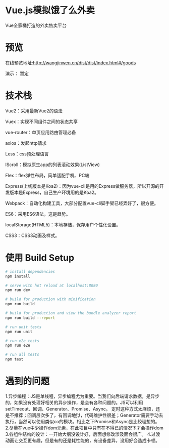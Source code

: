 # Vue.js模拟饿了么外卖

Vue全家桶打造的外卖售卖平台

# 预览

在线预览地址:http://wangjinwen.cn/dist/dist/index.html#/goods

演示： 暂定

# 技术栈

Vue2：采用最新Vue2的语法

Vuex：实现不同组件之间的状态共享

vue-router：单页应用路由管理必备

axios：发起http请求

Less：css预处理语言

IScroll：模拟原生app的列表滚动效果(ListView)

Flex：flex弹性布局，简单适配手机、PC端

Express(上线版本是Koa2)：因为vue-cli是用的Express做服务器，所以开源的开发版本是Express，自己生产环境用的是Koa2。

Webpack：自动化构建工具，大部分配置vue-cli脚手架已经弄好了，很方便。

ES6：采用ES6语法，这是趋势。

localStorage(HTML5)：本地存储，保存用户个性化设置。

CSS3：CSS3动画及样式。

# 使用 Build Setup
``` bash
# install dependencies
npm install

# serve with hot reload at localhost:8080
npm run dev

# build for production with minification
npm run build

# build for production and view the bundle analyzer report
npm run build --report

# run unit tests
npm run unit

# run e2e tests
npm run e2e

# run all tests
npm test
```
# 遇到的问题

1.异步编程：JS是单线程，异步编程尤为重要。当我们向后端请求数据，是异步的，如果没有处理好相关的异步操作，是会有各种问题的。JS可以利用setTimeout、回调、Generator、Promise、Async。 定时这种方式太麻烦，还是不推荐；回调层次多了，有回调地狱，代码维护性很差；Generator需要手动去执行，当然可以使用类似co的模块。相比之下Promise和Async是比较理想的。
2.尽量在vue中少操作dom元素，在此项目中只有在不得已的情况下才会操作dom
3.各组件结构的设计：一开始大纲没设计好，后面想修改涉及面会很广。
4.过渡动画让交互更有趣，但是有的还是耗性能的，有设备差异，没用好会造成卡顿。

